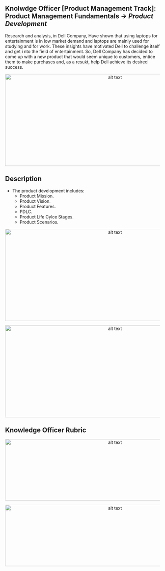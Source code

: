 ## Knolwdge Officer [Product Management Track]: Product Management Fundamentals -> _Product Development_
Research and analysis, in Dell Company, Have shown that using laptops for entertainment is in low market demand and laptops are mainly used for studying and for work. These insights have motivated Dell to challenge itself and get i nto the field of entertainment. So, Dell Company has decided to come up with a new product that would seem unique to customers, entice them to make purchases and, as a resukt, help Dell achieve its desired success.

<p align="center">
<img src="https://github.com/yarahisham/DellTV_CaseStudy-Product_Development/blob/main/Images/Screen%20Shot%202021-04-27%20at%202.39.58%20AM.jpg" alt="alt text" width="700" height="300" >
</p>

## Description
- The product development includes:
  -  Product Mission.
  -  Product Vision.
  -  Product Features.
  -  PDLC.
  -  Product Life Cylce Stages.
  -  Product Scenarios.

<p align="center">
<img src="https://github.com/yarahisham/DellTV_CaseStudy-Product_Development/blob/main/Images/Screen%20Shot%202021-04-27%20at%202.40.25%20AM.jpg" alt="alt text" width="700" height="300" >
</p>

<p align="center">
<img src="https://github.com/yarahisham/DellTV_CaseStudy-Product_Development/blob/main/Images/Screen%20Shot%202021-04-27%20at%202.40.35%20AM.jpg" alt="alt text" width="700" height="300" >
</p>

## Knowledge Officer Rubric
<p align="center">
<img src="https://github.com/yarahisham/DellTV_CaseStudy-Product_Development/blob/main/Images/Screen%20Shot%202021-04-27%20at%202.41.58%20AM.jpg" alt="alt text" width="700" height="200" >
</p>

<p align="center">
<img src="https://github.com/yarahisham/DellTV_CaseStudy-Product_Development/blob/main/Images/Screen%20Shot%202021-04-27%20at%202.42.08%20AM.jpg" alt="alt text" width="700" height="200" >
</p>
